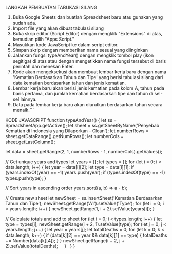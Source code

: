 LANGKAH PEMBUATAN TABUKASI SILANG
1. Buka Google Sheets dan buatlah Spreadsheet baru atau gunakan yang sudah ada.
2. Import file yang akan dibuat tabulasi silang
3. Buka skrip editor (Script Editor) dengan mengklik "Extensions" di atas, kemudian pilih "Apps Script."
4. Masukkan kode JavaScript ke dalam script editor.
5. Simpan skrip dengan memberikan nama sesuai yang diinginkan
6. Jalankan fungsi typeAndYear() dengan mengklik tombol play (ikon segitiga) di atas atau dengan mengetikkan nama fungsi tersebut di baris perintah dan menekan Enter.
7. Kode akan mengeksekusi dan membuat lembar kerja baru dengan nama 'Kematian Berdasarkan Tahun dan Tipe' yang berisi tabulasi silang dari data kematian berdasarkan tahun dan jenis kematian.
8. Lembar kerja baru akan berisi jenis kematian pada kolom A, tahun pada baris pertama, dan jumlah kematian berdasarkan tipe dan tahun di sel-sel lainnya.
9. Data pada lembar kerja baru akan diurutkan berdasarkan tahun secara menaik.```




KODE JAVASCRIPT
function typeAndYear() {
  let ss = SpreadsheetApp.getActive();
  let sheet = ss.getSheetByName('Penyebab Kematian di Indonesia yang Dilaporkan - Clean');
  let numberRows = sheet.getDataRange().getNumRows();
  let numberCols = sheet.getLastColumn();

  let data = sheet.getRange(2, 1, numberRows - 1, numberCols).getValues();

  // Get unique years and types
  let years = [];
  let types = [];
  for (let i = 0; i < data.length; i++) {
    let year = data[i][2];
    let type = data[i][1];
    if (years.indexOf(year) == -1) years.push(year);
    if (types.indexOf(type) == -1) types.push(type);
  }

  // Sort years in ascending order
  years.sort((a, b) => a - b);

  // Create new sheet
  let newSheet = ss.insertSheet('Kematian Berdasarkan Tahun dan Tipe');
  newSheet.getRange('A1').setValue('Type');
  for (let i = 0; i < years.length; i++) {
    newSheet.getRange(1, i + 2).setValue(years[i]);
  }

  // Calculate totals and add to sheet
  for (let i = 0; i < types.length; i++) {
    let type = types[i];
    newSheet.getRange(i + 2, 1).setValue(type);
    for (let j = 0; j < years.length; j++) {
      let year = years[j];
      let totalDeaths = 0;
      for (let k = 0; k < data.length; k++) {
        if (data[k][2] == year && data[k][1] == type) {
          totalDeaths += Number(data[k][4]);
        }
      }
      newSheet.getRange(i + 2, j + 2).setValue(totalDeaths);
    }
  }
}
